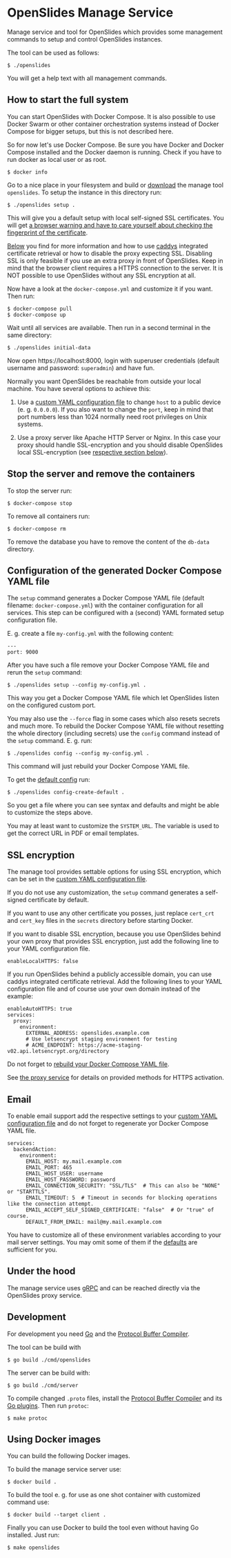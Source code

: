 # OpenSlides Manage Service

Manage service and tool for OpenSlides which provides some management commands
to setup and control OpenSlides instances.

The tool can be used as follows:

    $ ./openslides

You will get a help text with all management commands.


## How to start the full system

You can start OpenSlides with Docker Compose. It is also possible to use Docker
Swarm or other container orchestration systems instead of Docker Compose for
bigger setups, but this is not described here.

So for now let's use Docker Compose. Be sure you have Docker and Docker Compose
installed and the Docker daemon is running. Check if you have to run docker as
local user or as root.

    $ docker info

Go to a nice place in your filesystem and build or
[download](https://github.com/OpenSlides/openslides-manage-service/releases) the
manage tool `openslides`. To setup the instance in this directory run:

    $ ./openslides setup .

This will give you a default setup with local self-signed SSL certificates. You
will get [a browser warning and have to care yourself about checking the
fingerprint of the
certificate](https://en.wikipedia.org/wiki/Self-signed_certificate).

[Below](#SSL-encryption) you find for more information and how to use
[caddys](https://github.com/OpenSlides/OpenSlides/blob/master/proxy) integrated
certificate retrieval or how to disable the proxy expecting SSL. Disabling SSL
is only feasible if you use an extra proxy in front of OpenSlides. Keep in mind
that the browser client requires a HTTPS connection to the server. It is NOT
possible to use OpenSlides without any SSL encryption at all.

Now have a look at the `docker-compose.yml` and customize it if you want. Then
run:

    $ docker-compose pull
    $ docker-compose up

Wait until all services are available. Then run in a second terminal in the same
directory:

    $ ./openslides initial-data

Now open https://localhost:8000, login with superuser credentials (default
username and password: `superadmin`) and have fun.

Normally you want OpenSlides be reachable from outside your local machine. You
have several options to achieve this:

1. Use a [custom YAML configuration
   file](#Configuration-of-the-generated-Docker-Compose-YAML-file) to change
   `host` to a public device (e. g. `0.0.0.0`). If you also want to change the
   `port`, keep in mind that port numbers less than 1024 normally need root
   privileges on Unix systems.

2. Use a proxy server like Apache HTTP Server or Nginx. In this case your proxy
   should handle SSL-encryption and you should disable OpenSlides local
   SSL-encryption (see [respective section below](#SSL-encryption)).



## Stop the server and remove the containers

To stop the server run:

    $ docker-compose stop

To remove all containers run:

    $ docker-compose rm

To remove the database you have to remove the content of the `db-data`
directory.


## Configuration of the generated Docker Compose YAML file

The `setup` command generates a Docker Compose YAML file (default filename:
`docker-compose.yml`) with the container configuration for all services. This
step can be configured with a (second) YAML formated setup configuration file.

E. g. create a file `my-config.yml` with the following content:

    ---
    port: 9000

After you have such a file remove your Docker Compose YAML file and rerun the
`setup` command:

    $ ./openslides setup --config my-config.yml .

This way you get a Docker Compose YAML file which let OpenSlides listen on the
configured custom port.

You may also use  the `--force` flag in some cases which also resets secrets and
much more. To rebuild the Docker Compose YAML file without resetting the whole
directory (including secrets) use the `config` command instead of the `setup`
command. E. g. run:

    $ ./openslides config --config my-config.yml .

This command will just rebuild your Docker Compose YAML file.

To get the [default config](pkg/config/default-config.yml) run:

    $ ./openslides config-create-default .

So you get a file where you can see syntax and defaults and might be able to
customize the steps above.

You may at least want to customize the `SYSTEM_URL`. The variable is used to get
the correct URL in PDF or email templates.


## SSL encryption

The manage tool provides settable options for using SSL encryption, which can be
set in the [custom YAML configuration
file](#Configuration-of-the-generated-Docker-Compose-YAML-file).

If you do not use any customization, the `setup` command generates a self-signed
certificate by default.

If you want to use any other certificate you posses, just replace `cert_crt` and
`cert_key` files in the `secrets` directory before starting Docker.

If you want to disable SSL encryption, because you use OpenSlides behind your
own proxy that provides SSL encryption, just add the following line to your
YAML configuration file.

    enableLocalHTTPS: false

If you run OpenSlides behind a publicly accessible domain, you can use caddys
integrated certificate retrieval. Add the following lines to your YAML
configuration file and of course use your own domain instead of the example:

    enableAutoHTTPS: true
    services:
      proxy:
        environment:
          EXTERNAL_ADDRESS: openslides.example.com
          # Use letsencrypt staging environment for testing
          # ACME_ENDPOINT: https://acme-staging-v02.api.letsencrypt.org/directory

Do not forget to [rebuild your Docker Compose YAML
file](#Configuration-of-the-generated-Docker-Compose-YAML-file).

See [the proxy service](https://github.com/OpenSlides/OpenSlides/blob/main/proxy) for
details on provided methods for HTTPS activation.


## Email

To enable email support add the respective settings to your [custom YAML
configuration file](#Configuration-of-the-generated-Docker-Compose-YAML-file)
and do not forget to regenerate yor Docker Compose YAML file.

    services:
      backendAction:
        environment:
          EMAIL_HOST: my.mail.example.com
          EMAIL_PORT: 465
          EMAIL_HOST_USER: username
          EMAIL_HOST_PASSWORD: password
          EMAIL_CONNECTION_SECURITY: "SSL/TLS"  # This can also be "NONE" or "STARTTLS".
          EMAIL_TIMEOUT: 5  # Timeout in seconds for blocking operations like the connection attempt.
          EMAIL_ACCEPT_SELF_SIGNED_CERTIFICATE: "false"  # Or "true" of course.
          DEFAULT_FROM_EMAIL: mail@my.mail.example.com

You have to customize all of these environment variables according to your mail
server settings. You may omit some of them if the
[defaults](https://github.com/OpenSlides/openslides-backend/blob/main/openslides_backend/action/mixins/send_email_mixin.py)
are sufficient for you.


## Under the hood

The manage service uses [gRPC](https://grpc.io/) and can be reached directly via
the OpenSlides proxy service.


## Development

For development you need [Go](https://golang.org/) and the [Protocol Buffer
Compiler](https://grpc.io/docs/protoc-installation/).

The tool can be build with

    $ go build ./cmd/openslides

The server can be build with:

    $ go build ./cmd/server

To compile changed `.proto` files, install the [Protocol Buffer
Compiler](https://grpc.io/docs/protoc-installation/) and its [Go
plugins](https://grpc.io/docs/languages/go/quickstart/). Then run `protoc`:

    $ make protoc


## Using Docker images

You can build the following Docker images.

To build the manage service server use:

    $ docker build .

To build the tool e. g. for use as one shot container with customized command
use:

    $ docker build --target client .

Finally you can use Docker to build the tool even without having Go installed.
Just run:

    $ make openslides
